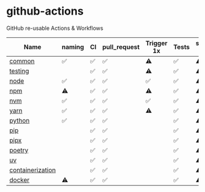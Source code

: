 # github-actions

GitHub re-usable Actions &amp; Workflows

| Name                                                                            | naming | CI  | pull_request | Trigger 1x | Tests | semantic-release | CodeQL |
| ------------------------------------------------------------------------------- | ------ | --- | ------------ | ---------- | ----- | ---------------- | ------ |
| [common](https://github.com/percebus/github-actions-common)                     | ✅     | ✅  | ✅           | ⚠️         | ✅    | ⚠️               | ⚠️     |
| [testing](https://github.com/percebus/github-actions-testing)                   |        | ✅  | ✅           | ⚠️         | ✅    | ⚠️               | ⚠️     |
| [node](https://github.com/percebus/github-actions-node)                         | ✅     | ✅  | ✅           | ✅         | ✅    | ⚠️               | ⚠️     |
| [npm](https://github.com/percebus/github-actions-npm)                           | ⚠️     | ✅  | ✅           | ⚠️         | ✅    | ⚠️               | ⚠️     |
| [nvm](https://github.com/percebus/github-actions-nvm)                           | ✅     | ✅  | ✅           | ✅         | ✅    | ⚠️               | ⚠️     |
| [yarn](https://github.com/percebus/github-actions-yarn)                         | ✅     | ✅  | ✅           | ⚠️         | ✅    | ⚠️               | ⚠️     |
| [python](https://github.com/percebus/github-actions-python)                     | ✅     | ✅  | ✅           |            | ✅    | ⚠️               | ⚠️     |
| [pip](https://github.com/percebus/github-actions-pip)                           |        | ✅  | ✅           |            | ✅    | ⚠️               | ⚠️     |
| [pipx](https://github.com/percebus/github-actions-pipx)                         |        | ✅  | ✅           |            | ✅    | ⚠️               | ⚠️     |
| [poetry](https://github.com/percebus/github-actions-poetry)                     |        | ✅  | ✅           |            | ✅    | ⚠️               | ⚠️     |
| [uv](https://github.com/percebus/github-actions-uv)                             |        | ✅  | ✅           |            | ✅    | ⚠️               | ⚠️     |
| [containerization](https://github.com/percebus/github-actions-containerization) |        | ✅  | ✅           |            | ✅    | ⚠️               | ⚠️     |
| [docker](https://github.com/percebus/github-actions-docker)                     | ⚠️     | ✅  | ✅           |            | ✅    | ⚠️               | ⚠️     |
